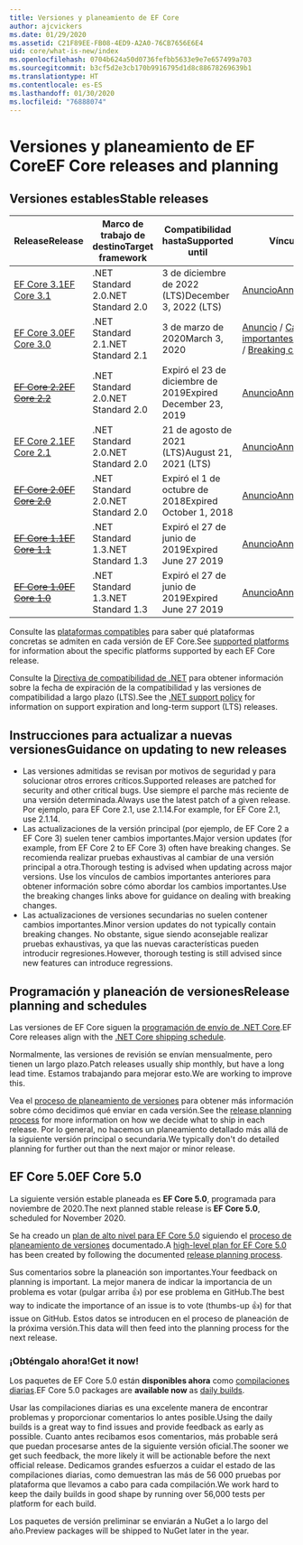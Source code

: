 ```yaml
---
title: Versiones y planeamiento de EF Core
author: ajcvickers
ms.date: 01/29/2020
ms.assetid: C21F89EE-FB08-4ED9-A2A0-76CB7656E6E4
uid: core/what-is-new/index
ms.openlocfilehash: 0704b624a50d0736fefbb5633e9e7e657499a703
ms.sourcegitcommit: b3cf5d2e3cb170b9916795d1d8c88678269639b1
ms.translationtype: HT
ms.contentlocale: es-ES
ms.lasthandoff: 01/30/2020
ms.locfileid: "76888074"
---
```

# <a name="ef-core-releases-and-planning"></a><span data-ttu-id="afa2d-102">Versiones y planeamiento de EF Core</span><span class="sxs-lookup"><span data-stu-id="afa2d-102">EF Core releases and planning</span></span>

## <a name="stable-releases"></a><span data-ttu-id="afa2d-103">Versiones estables</span><span class="sxs-lookup"><span data-stu-id="afa2d-103">Stable releases</span></span>

| <span data-ttu-id="afa2d-104">Release</span><span class="sxs-lookup"><span data-stu-id="afa2d-104">Release</span></span> | <span data-ttu-id="afa2d-105">Marco de trabajo de destino</span><span class="sxs-lookup"><span data-stu-id="afa2d-105">Target framework</span></span> | <span data-ttu-id="afa2d-106">Compatibilidad hasta</span><span class="sxs-lookup"><span data-stu-id="afa2d-106">Supported until</span></span> | <span data-ttu-id="afa2d-107">Vínculos</span><span class="sxs-lookup"><span data-stu-id="afa2d-107">Links</span></span>
|:--------|------------------|-----------------|------
| [<span data-ttu-id="afa2d-108">EF Core 3.1</span><span class="sxs-lookup"><span data-stu-id="afa2d-108">EF Core 3.1</span></span>](https://www.nuget.org/packages/Microsoft.EntityFrameworkCore/3.1.1) | <span data-ttu-id="afa2d-109">.NET Standard 2.0</span><span class="sxs-lookup"><span data-stu-id="afa2d-109">.NET Standard 2.0</span></span> | <span data-ttu-id="afa2d-110">3 de diciembre de 2022 (LTS)</span><span class="sxs-lookup"><span data-stu-id="afa2d-110">December 3, 2022 (LTS)</span></span> | [<span data-ttu-id="afa2d-111">Anuncio</span><span class="sxs-lookup"><span data-stu-id="afa2d-111">Announcement</span></span>](https://devblogs.microsoft.com/dotnet/announcing-entity-framework-core-3-1-and-entity-framework-6-4/)
| [<span data-ttu-id="afa2d-112">EF Core 3.0</span><span class="sxs-lookup"><span data-stu-id="afa2d-112">EF Core 3.0</span></span>](https://www.nuget.org/packages/Microsoft.EntityFrameworkCore/3.0.1) | <span data-ttu-id="afa2d-113">.NET Standard 2.1</span><span class="sxs-lookup"><span data-stu-id="afa2d-113">.NET Standard 2.1</span></span> | <span data-ttu-id="afa2d-114">3 de marzo de 2020</span><span class="sxs-lookup"><span data-stu-id="afa2d-114">March 3, 2020</span></span> | <span data-ttu-id="afa2d-115">[Anuncio](https://devblogs.microsoft.com/dotnet/announcing-ef-core-3-0-and-ef-6-3-general-availability/) / [Cambios importantes](ef-core-3.0/breaking-changes.md)</span><span class="sxs-lookup"><span data-stu-id="afa2d-115">[Announcement](https://devblogs.microsoft.com/dotnet/announcing-ef-core-3-0-and-ef-6-3-general-availability/) / [Breaking changes](ef-core-3.0/breaking-changes.md)</span></span>
| <span data-ttu-id="afa2d-116">~~[EF Core 2.2](https://www.nuget.org/packages/Microsoft.EntityFrameworkCore/2.2.6)~~</span><span class="sxs-lookup"><span data-stu-id="afa2d-116">~~[EF Core 2.2](https://www.nuget.org/packages/Microsoft.EntityFrameworkCore/2.2.6)~~</span></span> | <span data-ttu-id="afa2d-117">.NET Standard 2.0</span><span class="sxs-lookup"><span data-stu-id="afa2d-117">.NET Standard 2.0</span></span> | <span data-ttu-id="afa2d-118">Expiró el 23 de diciembre de 2019</span><span class="sxs-lookup"><span data-stu-id="afa2d-118">Expired December 23, 2019</span></span> | [<span data-ttu-id="afa2d-119">Anuncio</span><span class="sxs-lookup"><span data-stu-id="afa2d-119">Announcement</span></span>](https://devblogs.microsoft.com/dotnet/announcing-entity-framework-core-2-2/)
| [<span data-ttu-id="afa2d-120">EF Core 2.1</span><span class="sxs-lookup"><span data-stu-id="afa2d-120">EF Core 2.1</span></span>](https://www.nuget.org/packages/Microsoft.EntityFrameworkCore/2.1.14) | <span data-ttu-id="afa2d-121">.NET Standard 2.0</span><span class="sxs-lookup"><span data-stu-id="afa2d-121">.NET Standard 2.0</span></span> | <span data-ttu-id="afa2d-122">21 de agosto de 2021 (LTS)</span><span class="sxs-lookup"><span data-stu-id="afa2d-122">August 21, 2021 (LTS)</span></span> | [<span data-ttu-id="afa2d-123">Anuncio</span><span class="sxs-lookup"><span data-stu-id="afa2d-123">Announcement</span></span>](https://devblogs.microsoft.com/dotnet/announcing-entity-framework-core-2-1/)
| <span data-ttu-id="afa2d-124">~~[EF Core 2.0](https://www.nuget.org/packages/Microsoft.EntityFrameworkCore/2.0.3)~~</span><span class="sxs-lookup"><span data-stu-id="afa2d-124">~~[EF Core 2.0](https://www.nuget.org/packages/Microsoft.EntityFrameworkCore/2.0.3)~~</span></span> | <span data-ttu-id="afa2d-125">.NET Standard 2.0</span><span class="sxs-lookup"><span data-stu-id="afa2d-125">.NET Standard 2.0</span></span> | <span data-ttu-id="afa2d-126">Expiró el 1 de octubre de 2018</span><span class="sxs-lookup"><span data-stu-id="afa2d-126">Expired October 1, 2018</span></span> | [<span data-ttu-id="afa2d-127">Anuncio</span><span class="sxs-lookup"><span data-stu-id="afa2d-127">Announcement</span></span>](https://devblogs.microsoft.com/dotnet/announcing-entity-framework-core-2-0/)
| <span data-ttu-id="afa2d-128">~~[EF Core 1.1](https://www.nuget.org/packages/Microsoft.EntityFrameworkCore/1.1.6)~~</span><span class="sxs-lookup"><span data-stu-id="afa2d-128">~~[EF Core 1.1](https://www.nuget.org/packages/Microsoft.EntityFrameworkCore/1.1.6)~~</span></span> | <span data-ttu-id="afa2d-129">.NET Standard 1.3</span><span class="sxs-lookup"><span data-stu-id="afa2d-129">.NET Standard 1.3</span></span> | <span data-ttu-id="afa2d-130">Expiró el 27 de junio de 2019</span><span class="sxs-lookup"><span data-stu-id="afa2d-130">Expired June 27 2019</span></span> | [<span data-ttu-id="afa2d-131">Anuncio</span><span class="sxs-lookup"><span data-stu-id="afa2d-131">Announcement</span></span>](https://devblogs.microsoft.com/dotnet/announcing-entity-framework-core-1-1/)
| <span data-ttu-id="afa2d-132">~~[EF Core 1.0](https://www.nuget.org/packages/Microsoft.EntityFrameworkCore/1.0.6)~~</span><span class="sxs-lookup"><span data-stu-id="afa2d-132">~~[EF Core 1.0](https://www.nuget.org/packages/Microsoft.EntityFrameworkCore/1.0.6)~~</span></span> | <span data-ttu-id="afa2d-133">.NET Standard 1.3</span><span class="sxs-lookup"><span data-stu-id="afa2d-133">.NET Standard 1.3</span></span> | <span data-ttu-id="afa2d-134">Expiró el 27 de junio de 2019</span><span class="sxs-lookup"><span data-stu-id="afa2d-134">Expired June 27 2019</span></span> | [<span data-ttu-id="afa2d-135">Anuncio</span><span class="sxs-lookup"><span data-stu-id="afa2d-135">Announcement</span></span>](https://devblogs.microsoft.com/dotnet/entity-framework-core-1-0-0-available/)

<span data-ttu-id="afa2d-136">Consulte las [plataformas compatibles](../platforms/index.md) para saber qué plataformas concretas se admiten en cada versión de EF Core.</span><span class="sxs-lookup"><span data-stu-id="afa2d-136">See [supported platforms](../platforms/index.md) for information about the specific platforms supported by each EF Core release.</span></span>

<span data-ttu-id="afa2d-137">Consulte la [Directiva de compatibilidad de .NET](https://dotnet.microsoft.com/platform/support/policy/dotnet-core) para obtener información sobre la fecha de expiración de la compatibilidad y las versiones de compatibilidad a largo plazo (LTS).</span><span class="sxs-lookup"><span data-stu-id="afa2d-137">See the [.NET support policy](https://dotnet.microsoft.com/platform/support/policy/dotnet-core) for information on support expiration and long-term support (LTS) releases.</span></span>

## <a name="guidance-on-updating-to-new-releases"></a><span data-ttu-id="afa2d-138">Instrucciones para actualizar a nuevas versiones</span><span class="sxs-lookup"><span data-stu-id="afa2d-138">Guidance on updating to new releases</span></span>

* <span data-ttu-id="afa2d-139">Las versiones admitidas se revisan por motivos de seguridad y para solucionar otros errores críticos.</span><span class="sxs-lookup"><span data-stu-id="afa2d-139">Supported releases are patched for security and other critical bugs.</span></span> <span data-ttu-id="afa2d-140">Use siempre el parche más reciente de una versión determinada.</span><span class="sxs-lookup"><span data-stu-id="afa2d-140">Always use the latest patch of a given release.</span></span> <span data-ttu-id="afa2d-141">Por ejemplo, para EF Core 2.1, use 2.1.14.</span><span class="sxs-lookup"><span data-stu-id="afa2d-141">For example, for EF Core 2.1, use 2.1.14.</span></span>
* <span data-ttu-id="afa2d-142">Las actualizaciones de la versión principal (por ejemplo, de EF Core 2 a EF Core 3) suelen tener cambios importantes.</span><span class="sxs-lookup"><span data-stu-id="afa2d-142">Major version updates (for example, from EF Core 2 to EF Core 3) often have breaking changes.</span></span> <span data-ttu-id="afa2d-143">Se recomienda realizar pruebas exhaustivas al cambiar de una versión principal a otra.</span><span class="sxs-lookup"><span data-stu-id="afa2d-143">Thorough testing is advised when updating across major versions.</span></span> <span data-ttu-id="afa2d-144">Use los vínculos de cambios importantes anteriores para obtener información sobre cómo abordar los cambios importantes.</span><span class="sxs-lookup"><span data-stu-id="afa2d-144">Use the breaking changes links above for guidance on dealing with breaking changes.</span></span>
* <span data-ttu-id="afa2d-145">Las actualizaciones de versiones secundarias no suelen contener cambios importantes.</span><span class="sxs-lookup"><span data-stu-id="afa2d-145">Minor version updates do not typically contain breaking changes.</span></span> <span data-ttu-id="afa2d-146">No obstante, sigue siendo aconsejable realizar pruebas exhaustivas, ya que las nuevas características pueden introducir regresiones.</span><span class="sxs-lookup"><span data-stu-id="afa2d-146">However, thorough testing is still advised since new features can introduce regressions.</span></span>

## <a name="release-planning-and-schedules"></a><span data-ttu-id="afa2d-147">Programación y planeación de versiones</span><span class="sxs-lookup"><span data-stu-id="afa2d-147">Release planning and schedules</span></span>

<span data-ttu-id="afa2d-148">Las versiones de EF Core siguen la [programación de envío de .NET Core](https://github.com/dotnet/core/blob/master/roadmap.md).</span><span class="sxs-lookup"><span data-stu-id="afa2d-148">EF Core releases align with the [.NET Core shipping schedule](https://github.com/dotnet/core/blob/master/roadmap.md).</span></span>

<span data-ttu-id="afa2d-149">Normalmente, las versiones de revisión se envían mensualmente, pero tienen un largo plazo.</span><span class="sxs-lookup"><span data-stu-id="afa2d-149">Patch releases usually ship monthly, but have a long lead time.</span></span>
<span data-ttu-id="afa2d-150">Estamos trabajando para mejorar esto.</span><span class="sxs-lookup"><span data-stu-id="afa2d-150">We are working to improve this.</span></span>

<span data-ttu-id="afa2d-151">Vea el [proceso de planeamiento de versiones](release-planning.md) para obtener más información sobre cómo decidimos qué enviar en cada versión.</span><span class="sxs-lookup"><span data-stu-id="afa2d-151">See the [release planning process](release-planning.md) for more information on how we decide what to ship in each release.</span></span>
<span data-ttu-id="afa2d-152">Por lo general, no hacemos un planeamiento detallado más allá de la siguiente versión principal o secundaria.</span><span class="sxs-lookup"><span data-stu-id="afa2d-152">We typically don't do detailed planning for further out than the next major or minor release.</span></span>

## <a name="ef-core-50"></a><span data-ttu-id="afa2d-153">EF Core 5.0</span><span class="sxs-lookup"><span data-stu-id="afa2d-153">EF Core 5.0</span></span>

<span data-ttu-id="afa2d-154">La siguiente versión estable planeada es **EF Core 5.0**, programada para noviembre de 2020.</span><span class="sxs-lookup"><span data-stu-id="afa2d-154">The next planned stable release is **EF Core 5.0**, scheduled for November 2020.</span></span>

<span data-ttu-id="afa2d-155">Se ha creado un [plan de alto nivel para EF Core 5.0](ef-core-5.0/plan.md) siguiendo el [proceso de planeamiento de versiones](release-planning.md) documentado.</span><span class="sxs-lookup"><span data-stu-id="afa2d-155">A [high-level plan for EF Core 5.0](ef-core-5.0/plan.md) has been created by following the documented [release planning process](release-planning.md).</span></span>

<span data-ttu-id="afa2d-156">Sus comentarios sobre la planeación son importantes.</span><span class="sxs-lookup"><span data-stu-id="afa2d-156">Your feedback on planning is important.</span></span>
<span data-ttu-id="afa2d-157">La mejor manera de indicar la importancia de un problema es votar (pulgar arriba 👍) por ese problema en GitHub.</span><span class="sxs-lookup"><span data-stu-id="afa2d-157">The best way to indicate the importance of an issue is to vote (thumbs-up 👍) for that issue on GitHub.</span></span>
<span data-ttu-id="afa2d-158">Estos datos se introducen en el proceso de planeación de la próxima versión.</span><span class="sxs-lookup"><span data-stu-id="afa2d-158">This data will then feed into the planning process for the next release.</span></span>

### <a name="get-it-now"></a><span data-ttu-id="afa2d-159">¡Obténgalo ahora!</span><span class="sxs-lookup"><span data-stu-id="afa2d-159">Get it now!</span></span>

<span data-ttu-id="afa2d-160">Los paquetes de EF Core 5.0 están **disponibles ahora** como [compilaciones diarias](https://github.com/aspnet/AspNetCore/blob/master/docs/DailyBuilds.md).</span><span class="sxs-lookup"><span data-stu-id="afa2d-160">EF Core 5.0 packages are **available now** as [daily builds](https://github.com/aspnet/AspNetCore/blob/master/docs/DailyBuilds.md).</span></span> 

<span data-ttu-id="afa2d-161">Usar las compilaciones diarias es una excelente manera de encontrar problemas y proporcionar comentarios lo antes posible.</span><span class="sxs-lookup"><span data-stu-id="afa2d-161">Using the daily builds is a great way to find issues and provide feedback as early as possible.</span></span>
<span data-ttu-id="afa2d-162">Cuanto antes recibamos esos comentarios, más probable será que puedan procesarse antes de la siguiente versión oficial.</span><span class="sxs-lookup"><span data-stu-id="afa2d-162">The sooner we get such feedback, the more likely it will be actionable before the next official release.</span></span>
<span data-ttu-id="afa2d-163">Dedicamos grandes esfuerzos a cuidar el estado de las compilaciones diarias, como demuestran las más de 56 000 pruebas por plataforma que llevamos a cabo para cada compilación.</span><span class="sxs-lookup"><span data-stu-id="afa2d-163">We work hard to keep the daily builds in good shape by running over 56,000 tests per platform for each build.</span></span>

<span data-ttu-id="afa2d-164">Los paquetes de versión preliminar se enviarán a NuGet a lo largo del año.</span><span class="sxs-lookup"><span data-stu-id="afa2d-164">Preview packages will be shipped to NuGet later in the year.</span></span>
